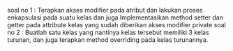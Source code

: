 soal no 1 : Terapkan akses modifier pada atribut dan lakukan proses enkapsulasi pada suatu kelas dan juga Implementasikan method setter dan getter pada attribute kelas yang sudah diberikan akses modifier private
soal no 2 : Buatlah satu kelas yang nantinya kelas tersebut memiliki 3 kelas turunan, dan juga terapkan method overriding pada kelas turunannya.
